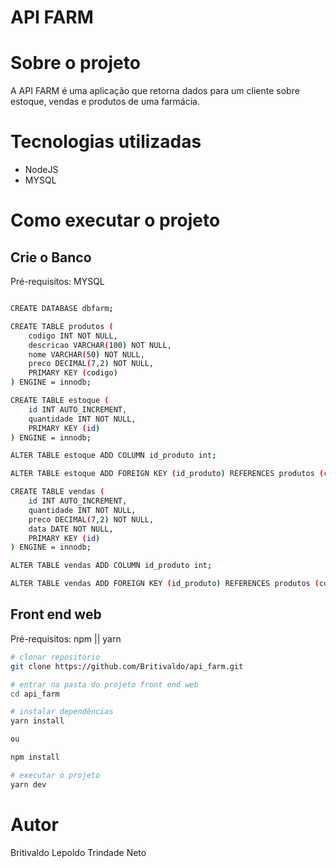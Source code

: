 # API FARM

# Sobre o projeto

A API FARM é uma aplicação que retorna dados para um cliente sobre estoque, vendas e produtos de uma farmácia.

# Tecnologias utilizadas

- NodeJS
- MYSQL

# Como executar o projeto

## Crie o Banco

Pré-requisitos: MYSQL

```bash

CREATE DATABASE dbfarm;

CREATE TABLE produtos (
    codigo INT NOT NULL,
    descricao VARCHAR(100) NOT NULL,
    nome VARCHAR(50) NOT NULL,
    preco DECIMAL(7,2) NOT NULL,
    PRIMARY KEY (codigo)
) ENGINE = innodb;

CREATE TABLE estoque (
    id INT AUTO_INCREMENT,
    quantidade INT NOT NULL,
    PRIMARY KEY (id)
) ENGINE = innodb;

ALTER TABLE estoque ADD COLUMN id_produto int;

ALTER TABLE estoque ADD FOREIGN KEY (id_produto) REFERENCES produtos (codigo);

CREATE TABLE vendas (
    id INT AUTO_INCREMENT,
    quantidade INT NOT NULL,
    preco DECIMAL(7,2) NOT NULL,
    data DATE NOT NULL, 
    PRIMARY KEY (id)
) ENGINE = innodb;

ALTER TABLE vendas ADD COLUMN id_produto int;

ALTER TABLE vendas ADD FOREIGN KEY (id_produto) REFERENCES produtos (codigo);

```
## Front end web
Pré-requisitos: npm || yarn

```bash
# clonar repositório
git clone https://github.com/Britivaldo/api_farm.git

# entrar na pasta do projeto front end web
cd api_farm

# instalar dependências
yarn install 

ou 

npm install

# executar o projeto
yarn dev
```

# Autor

Britivaldo Lepoldo Trindade Neto
